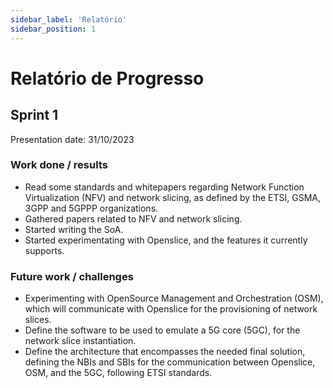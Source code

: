 ```yaml
---
sidebar_label: 'Relatório'
sidebar_position: 1
---
```


# Relatório de Progresso

## Sprint 1

Presentation date: 31/10/2023

### Work done / results

* Read some standards and whitepapers regarding Network Function Virtualization (NFV) and network slicing, as defined by the ETSI, GSMA, 3GPP and 5GPPP organizations.​
* Gathered papers related to NFV and network slicing.​
* Started writing the SoA. ​
* Started experimentating with Openslice, and the features it currently supports.

### Future work / challenges

* Experimenting with OpenSource Management and Orchestration (OSM), which will communicate with Openslice for the provisioning of network slices.​
* Define the software to be used to emulate a 5G core (5GC), for the network slice instantiation.​
* Define the architecture that encompasses the needed final solution, defining the NBIs and SBIs for the communication between Openslice, OSM, and the 5GC, following ETSI standards.